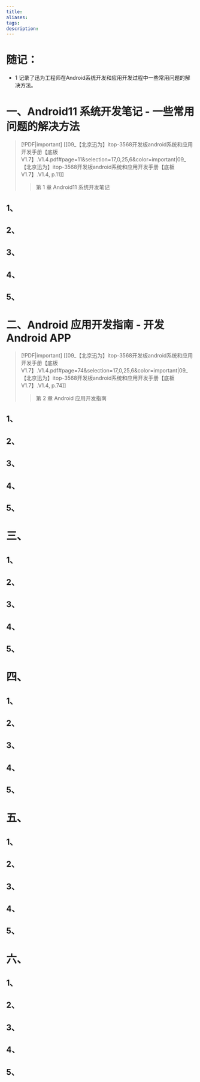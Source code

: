 ```yaml
---
title: 
aliases: 
tags: 
description:
---
```


# 随记：

- 1 记录了迅为工程师在Android系统开发和应用开发过程中一些常用问题的解决方法。


# 一、Android11 系统开发笔记 - 一些常用问题的解决方法
> [!PDF|important] [[09_【北京迅为】itop-3568开发板android系统和应用开发手册【底板V1.7】.V1.4.pdf#page=11&selection=17,0,25,6&color=important|09_【北京迅为】itop-3568开发板android系统和应用开发手册【底板V1.7】.V1.4, p.11]]
> > 第 1 章 Android11 系统开发笔记
> 
> 

## 1、
### 


### 


### 


## 2、

### 


### 


### 



## 3、
### 


### 


### 



## 4、
### 


### 


### 




## 5、
### 


### 


### 







# 二、Android 应用开发指南 - 开发Android APP
> [!PDF|important] [[09_【北京迅为】itop-3568开发板android系统和应用开发手册【底板V1.7】.V1.4.pdf#page=74&selection=17,0,25,6&color=important|09_【北京迅为】itop-3568开发板android系统和应用开发手册【底板V1.7】.V1.4, p.74]]
> > 第 2 章 Android 应用开发指南
> 
> 


## 1、
### 


### 


### 


## 2、

### 


### 


### 



## 3、
### 


### 


### 



## 4、
### 


### 


### 




## 5、
### 


### 


### 




# 三、

## 1、
### 


### 


### 


## 2、

### 


### 


### 



## 3、
### 


### 


### 



## 4、
### 


### 


### 




## 5、
### 


### 


### 



# 四、

## 1、
### 


### 


### 


## 2、

### 


### 


### 



## 3、
### 


### 


### 



## 4、
### 


### 


### 




## 5、
### 


### 


### 









# 五、

## 1、
### 


### 


### 


## 2、

### 


### 


### 



## 3、
### 


### 


### 



## 4、
### 


### 


### 




## 5、
### 


### 


### 




# 六、

## 1、
### 


### 


### 


## 2、

### 


### 


### 



## 3、
### 


### 


### 



## 4、
### 


### 


### 




## 5、
### 


### 


### 
